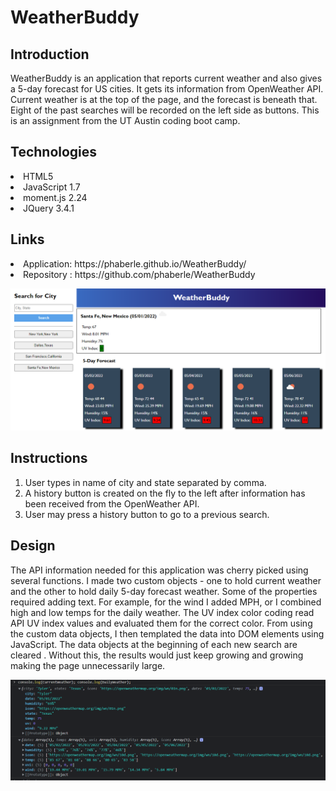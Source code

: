 # WeatherBuddy
## Introduction
<p>
WeatherBuddy is an application that reports current weather and also gives a 5-day forecast for US cities. It gets its information from OpenWeather API. Current weather is at the top of the page, and the forecast is beneath that. Eight of the past searches will be recorded on the left side as buttons. This is an assignment from the UT Austin coding boot camp.
</p>

## Technologies
<li>HTML5
<li>JavaScript 1.7
<li>moment.js 2.24
<li>JQuery 3.4.1
</p>

## Links
<p>
<li>Application: https://phaberle.github.io/WeatherBuddy/
<li>Repository : https://github.com/phaberle/WeatherBuddy
</p>

![WeatherBuddy example](./assets/images/weatherBuddyExample.png)

## Instructions
<p>
<ol>
<li> User types in name of city and state separated by comma.
<li> A history button is created on the fly to the left after information has been received from the OpenWeather API.
<li> User may press a history button to go to a previous search. 
</ol>

## Design

<p>The API information needed for this application was cherry picked using several functions. I made two custom objects - one to hold current weather and the other to hold daily 5-day forecast weather. Some of the properties required adding text. For example, for the wind I added MPH, or I combined high and low temps for the daily weather. The UV index color coding read API UV index values and evaluated them for the correct color.  From using the custom data objects, I then templated the data into DOM elements using JavaScript. The data objects at the beginning of each new search are cleared . Without this, the results would just keep growing and growing making the page unnecessarily large. <p>
<p>

![Seeing Chrome Dev Tools console logging data objects ](./assets/images/dataObjects.png)